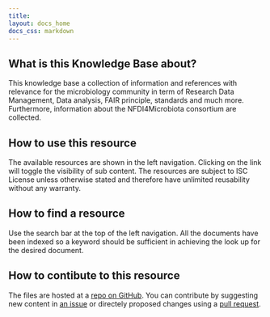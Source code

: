```yaml
---
title: 
layout: docs_home
docs_css: markdown
---
```


## What is this Knowledge Base about?

This knowledge base a collection of information and references with
relevance for the microbiology community in term of Research Data
Management, Data analysis, FAIR principle, standards and much
more. Furthermore, information about the NFDI4Microbiota consortium
are collected.

## How to use this resource

The available resources are shown in the left navigation. Clicking on
the link will toggle the visibility of sub content. The resources are
subject to ISC License unless otherwise stated and therefore have
unlimited reusability without any warranty.

## How to find a resource

Use the search bar at the top of the left navigation. All the
documents have been indexed so a keyword should be sufficient in
achieving the look up for the desired document.

## How to contibute to this resource

The files are hosted at a [repo on
GitHub](https://github.com/NFDI4Microbiota/nfdi4microbiota-knowledge-base). You
can contribute by suggesting new content in [an
issue](https://github.com/NFDI4Microbiota/nfdi4microbiota-knowledge-base/issues)
or directely proposed changes using a [pull
request](https://github.com/NFDI4Microbiota/nfdi4microbiota-knowledge-base/pulls).
